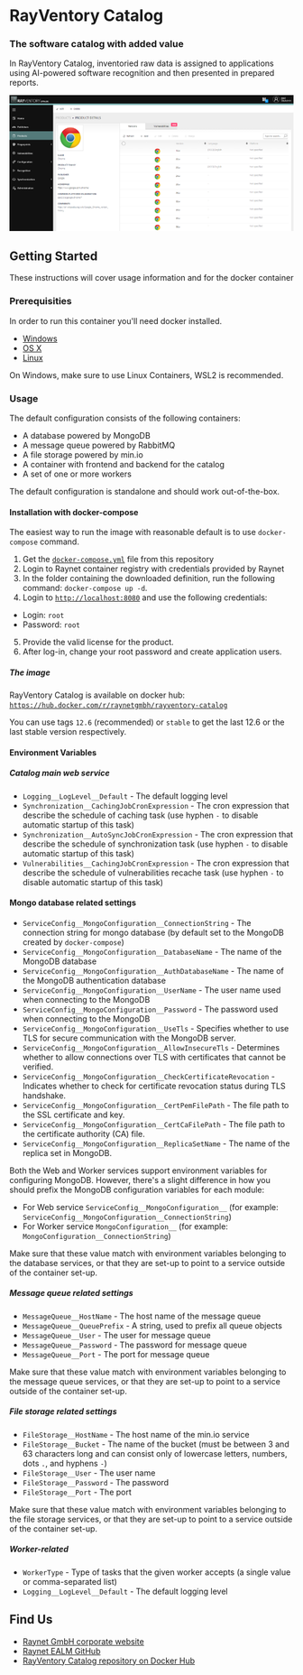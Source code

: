 
# RayVentory Catalog
###  The software catalog with added value
In RayVentory Catalog, inventoried raw data is assigned to applications using AI-powered software recognition and then presented in prepared reports.

![Screenshot](catalog.png)

## Getting Started
These instructions will cover usage information and for the docker container 

### Prerequisities
In order to run this container you'll need docker installed.

* [Windows](https://docs.docker.com/windows/started)
* [OS X](https://docs.docker.com/mac/started/)
* [Linux](https://docs.docker.com/linux/started/)

On Windows, make sure to use Linux Containers, WSL2 is recommended. 

### Usage
The default configuration consists of the following containers:
* A database powered by MongoDB
* A message queue powered by RabbitMQ
* A file storage powered by min.io
* A container with frontend and backend for the catalog
* A set of one or more workers

The default configuration is standalone and should work out-of-the-box.

#### Installation with docker-compose
The easiest way to run the image with reasonable default is to use `docker-compose` command.

 1. Get the [`docker-compose.yml`](docker-compose.yml) file from this repository
 2. Login to Raynet container registry with credentials provided by Raynet
 3. In the folder containing the downloaded definition, run the following command: `docker-compose up -d`. 
 3. Login to [`http://localhost:8080`](http://localhost:8080) and use the following credentials:
- Login: `root`
- Password: `root`
 5. Provide the valid license for the product.
 6. After log-in, change your root password and create application users.

 ##### The image #####
RayVentory Catalog is available on docker hub:
[`https://hub.docker.com/r/raynetgmbh/rayventory-catalog`](https://hub.docker.com/r/raynetgmbh/rayventory-catalog)

You can use tags `12.6` (recommended) or `stable` to get the last 12.6 or the last stable version respectively.

#### Environment Variables

##### Catalog main web service #####
* `Logging__LogLevel__Default` - The default logging level
* `Synchronization__CachingJobCronExpression` - The cron expression that describe the schedule of caching task (use hyphen `-` to disable automatic startup of this task)
* `Synchronization__AutoSyncJobCronExpression` - The cron expression that describe the schedule of synchronization task (use hyphen `-` to disable automatic startup of this task)
* `Vulnerabilities__CachingJobCronExpression` - The cron expression that describe the schedule of vulnerabilities recache task (use hyphen `-` to disable automatic startup of this task)

#### Mongo database related settings ####
* `ServiceConfig__MongoConfiguration__ConnectionString` - The connection string for mongo database (by default set to the MongoDB created by `docker-compose`)
* `ServiceConfig__MongoConfiguration__DatabaseName` - The name of the MongoDB database
* `ServiceConfig__MongoConfiguration__AuthDatabaseName` - The name of the MongoDB authentication database
* `ServiceConfig__MongoConfiguration__UserName` - The user name used when connecting to the MongoDB
* `ServiceConfig__MongoConfiguration__Password` - The password used when connecting to the MongoDB
* `ServiceConfig__MongoConfiguration__UseTls` - Specifies whether to use TLS for secure communication with the MongoDB server.
* `ServiceConfig__MongoConfiguration__AllowInsecureTls` - Determines whether to allow connections over TLS with certificates that cannot be verified.
* `ServiceConfig__MongoConfiguration__CheckCertificateRevocation` - Indicates whether to check for certificate revocation status during TLS handshake.
* `ServiceConfig__MongoConfiguration__CertPemFilePath` - The file path to the SSL certificate and key. 
* `ServiceConfig__MongoConfiguration__CertCaFilePath` - The file path to the certificate authority (CA) file. 
* `ServiceConfig__MongoConfiguration__ReplicaSetName` - The name of the replica set in MongoDB.

Both the Web and Worker services support environment variables for configuring MongoDB. However, there's a slight difference in how you should prefix the MongoDB configuration variables for each module:
* For Web service `ServiceConfig__MongoConfiguration__` (for example: `ServiceConfig__MongoConfiguration__ConnectionString`)
* For Worker service `MongoConfiguration__` (for example: `MongoConfiguration__ConnectionString`)

Make sure that these value match with environment variables belonging to the database services, or that they are set-up to point to a service outside of the container set-up.

##### Message queue related settings #####
* `MessageQueue__HostName` - The host name of the message queue
* `MessageQueue__QueuePrefix` - A string, used to prefix all queue objects
* `MessageQueue__User` - The user for message queue
* `MessageQueue__Password` - The password for message queue
* `MessageQueue__Port` - The port for message queue

Make sure that these value match with environment variables belonging to the message queue services, or that they are set-up to point to a service outside of the container set-up.

##### File storage related settings #####
* `FileStorage__HostName` - The host name of the min.io service
* `FileStorage__Bucket` - The name of the bucket (must be between 3 and 63 characters long and can consist only of lowercase letters, numbers, dots `.`, and hyphens `-`)
* `FileStorage__User` - The user name
* `FileStorage__Password` - The password
* `FileStorage__Port` - The port

Make sure that these value match with environment variables belonging to the file storage services, or that they are set-up to point to a service outside of the container set-up.

##### Worker-related #####
* `WorkerType` - Type of tasks that the given worker accepts (a single value or comma-separated list)
* `Logging__LogLevel__Default` - The default logging level
  
## Find Us

* [Raynet GmbH corporate website](https://raynet.de)
* [Raynet EALM GitHub](https://github.com/raynetEALM)
* [RayVentory Catalog repository on Docker Hub](https://hub.docker.com/r/raynetgmbh/rayventory-catalog)
